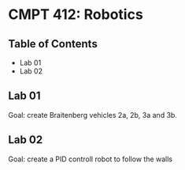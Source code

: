 # CMPT 412: Robotics
## Table of Contents
- Lab 01
- Lab 02

## Lab 01
Goal: create Braitenberg vehicles 2a, 2b, 3a and 3b.

## Lab 02
Goal: create a PID controll robot to follow the walls 
